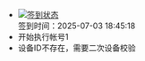 - [![签到状态](https://github.com/p7wm/Cloud189-Actions/actions/workflows/main.yml/badge.svg?branch=main)](https://github.com/p7wm/Cloud189-Actions/actions/workflows/main.yml) <br> 签到时间：2025-07-03 18:45:18
- 开始执行帐号1
- 设备ID不存在，需要二次设备校验
